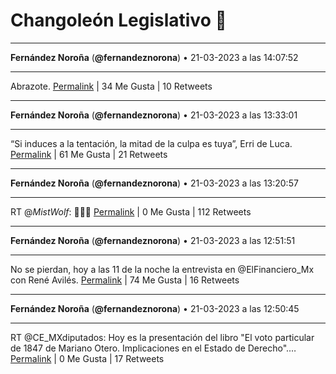 # Changoleón Legislativo 🙈
*****
**Fernández Noroña** (**@fernandeznorona**) • 21-03-2023 a las 14:07:52
*****
Abrazote.
[Permalink](https://twitter.com/fernandeznorona/status/1638301423363403780) | 34 Me Gusta | 10 Retweets
*****
**Fernández Noroña** (**@fernandeznorona**) • 21-03-2023 a las 13:33:01
*****
“Si induces a la tentación, la mitad de la culpa es tuya”, Erri de Luca.
[Permalink](https://twitter.com/fernandeznorona/status/1638292652574535680) | 61 Me Gusta | 21 Retweets
*****
**Fernández Noroña** (**@fernandeznorona**) • 21-03-2023 a las 13:20:57
*****
RT @_MistWolf_: 🤣🤣🤣
[Permalink](https://twitter.com/fernandeznorona/status/1638289615961354241) | 0 Me Gusta | 112 Retweets
*****
**Fernández Noroña** (**@fernandeznorona**) • 21-03-2023 a las 12:51:51
*****
No se pierdan, hoy a las 11 de la noche la entrevista en @ElFinanciero_Mx con René Avilés.
[Permalink](https://twitter.com/fernandeznorona/status/1638282294015283223) | 74 Me Gusta | 16 Retweets
*****
**Fernández Noroña** (**@fernandeznorona**) • 21-03-2023 a las 12:50:45
*****
RT @CE_MXdiputados: Hoy es la presentación del libro "El voto particular de 1847 de Mariano Otero. Implicaciones en el Estado de Derecho".…
[Permalink](https://twitter.com/fernandeznorona/status/1638282018797637644) | 0 Me Gusta | 17 Retweets